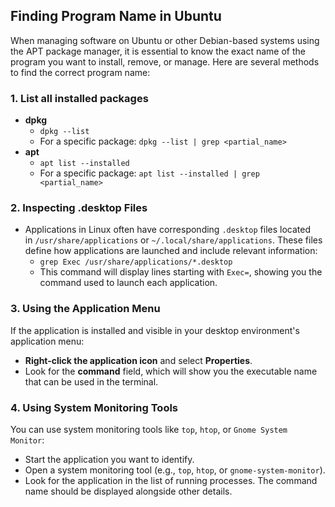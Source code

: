 ## Finding Program Name in Ubuntu

When managing software on Ubuntu or other Debian-based systems using the APT package manager, it is essential to know the exact name of the program you want to install, remove, or manage. Here are several methods to find the correct program name:

### 1. List all installed packages
- **dpkg**
	- `dpkg --list`
	- For a specific package: `dpkg --list | grep <partial_name>`
- **apt**
	- `apt list --installed`
	- For a specific package: `apt list --installed | grep <partial_name>`

### 2. Inspecting .desktop Files
- Applications in Linux often have corresponding `.desktop` files located in `/usr/share/applications` or `~/.local/share/applications`. These files define how applications are launched and include relevant information:
	- `grep Exec /usr/share/applications/*.desktop`
	- This command will display lines starting with `Exec=`, showing you the command used to launch each application.


### 3. Using the Application Menu
If the application is installed and visible in your desktop environment's application menu:
- **Right-click the application icon** and select **Properties**.
- Look for the **command** field, which will show you the executable name that can be used in the terminal.

### 4. Using System Monitoring Tools
You can use system monitoring tools like `top`, `htop`, or `Gnome System Monitor`:
- Start the application you want to identify.
- Open a system monitoring tool (e.g., `top`, `htop`, or `gnome-system-monitor`).
- Look for the application in the list of running processes. The command name should be displayed alongside other details.